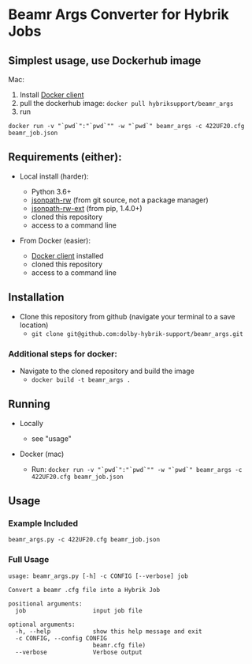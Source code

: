 # Beamr Args Converter for Hybrik Jobs

## Simplest usage, use Dockerhub image
Mac:
1) Install [Docker client](https://www.docker.com/products/docker-desktop)
2) pull the dockerhub image: `docker pull hybriksupport/beamr_args`
3) run
  ```
  docker run -v "`pwd`":"`pwd`"" -w "`pwd`" beamr_args -c 422UF20.cfg beamr_job.json
  ```



## Requirements (either):
* Local install (harder):
  * Python 3.6+
  * [jsonpath-rw](https://github.com/kennknowles/python-jsonpath-rw) (from git source, not a package manager)
  * [jsonpath-rw-ext](https://pypi.org/project/jsonpath-rw-ext/) (from pip, 1.4.0+)
  * cloned this repository
  * access to a command line

* From Docker (easier):
  * [Docker client](https://www.docker.com/products/docker-desktop) installed
  * cloned this repository
  * access to a command line

## Installation
* Clone this repository from github (navigate your terminal to a save location)
  * `git clone git@github.com:dolby-hybrik-support/beamr_args.git`

### Additional steps for docker:
* Navigate to the cloned repository and build the image
  * `docker build -t beamr_args .`

## Running
* Locally
  * see "usage"

* Docker (mac)
  * Run: ```docker run -v "`pwd`":"`pwd`"" -w "`pwd`" beamr_args -c 422UF20.cfg beamr_job.json```

## Usage
### Example Included
```
beamr_args.py -c 422UF20.cfg beamr_job.json
```


### Full Usage
```
usage: beamr_args.py [-h] -c CONFIG [--verbose] job

Convert a beamr .cfg file into a Hybrik Job

positional arguments:
  job                   input job file

optional arguments:
  -h, --help            show this help message and exit
  -c CONFIG, --config CONFIG
                        beamr.cfg file)
  --verbose             Verbose output
```